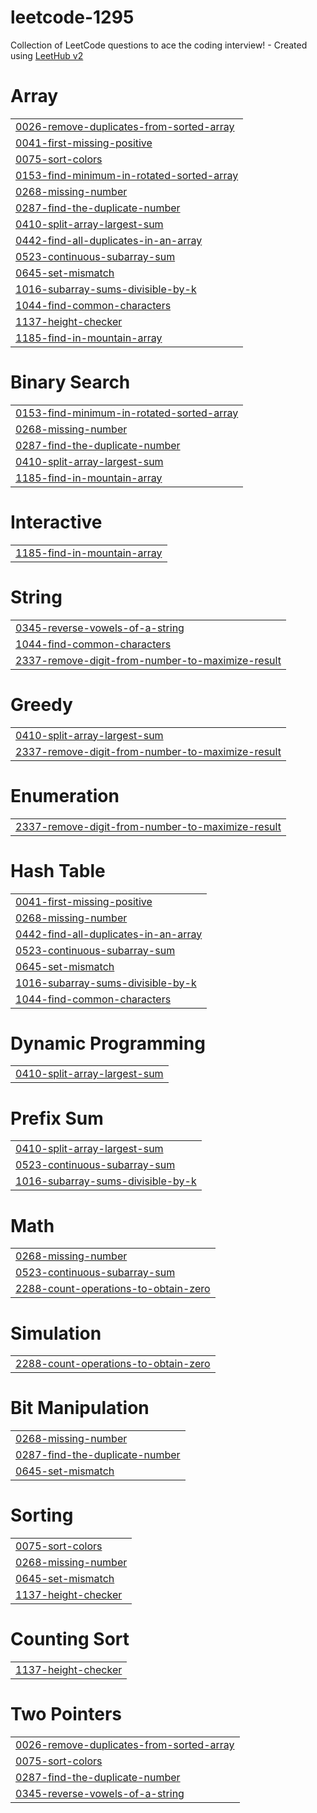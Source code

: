 # leetcode-1295
Collection of LeetCode questions to ace the coding interview! - Created using [LeetHub v2](https://github.com/arunbhardwaj/LeetHub-2.0)


# Array
|  |
| ------- |
| [0026-remove-duplicates-from-sorted-array](https://github.com/Shivendra-11/leetcode-1295/tree/master/0026-remove-duplicates-from-sorted-array) |
| [0041-first-missing-positive](https://github.com/Shivendra-11/leetcode-1295/tree/master/0041-first-missing-positive) |
| [0075-sort-colors](https://github.com/Shivendra-11/leetcode-1295/tree/master/0075-sort-colors) |
| [0153-find-minimum-in-rotated-sorted-array](https://github.com/Shivendra-11/leetcode-1295/tree/master/0153-find-minimum-in-rotated-sorted-array) |
| [0268-missing-number](https://github.com/Shivendra-11/leetcode-1295/tree/master/0268-missing-number) |
| [0287-find-the-duplicate-number](https://github.com/Shivendra-11/leetcode-1295/tree/master/0287-find-the-duplicate-number) |
| [0410-split-array-largest-sum](https://github.com/Shivendra-11/leetcode-1295/tree/master/0410-split-array-largest-sum) |
| [0442-find-all-duplicates-in-an-array](https://github.com/Shivendra-11/leetcode-1295/tree/master/0442-find-all-duplicates-in-an-array) |
| [0523-continuous-subarray-sum](https://github.com/Shivendra-11/leetcode-1295/tree/master/0523-continuous-subarray-sum) |
| [0645-set-mismatch](https://github.com/Shivendra-11/leetcode-1295/tree/master/0645-set-mismatch) |
| [1016-subarray-sums-divisible-by-k](https://github.com/Shivendra-11/leetcode-1295/tree/master/1016-subarray-sums-divisible-by-k) |
| [1044-find-common-characters](https://github.com/Shivendra-11/leetcode-1295/tree/master/1044-find-common-characters) |
| [1137-height-checker](https://github.com/Shivendra-11/leetcode-1295/tree/master/1137-height-checker) |
| [1185-find-in-mountain-array](https://github.com/Shivendra-11/leetcode-1295/tree/master/1185-find-in-mountain-array) |
# Binary Search
|  |
| ------- |
| [0153-find-minimum-in-rotated-sorted-array](https://github.com/Shivendra-11/leetcode-1295/tree/master/0153-find-minimum-in-rotated-sorted-array) |
| [0268-missing-number](https://github.com/Shivendra-11/leetcode-1295/tree/master/0268-missing-number) |
| [0287-find-the-duplicate-number](https://github.com/Shivendra-11/leetcode-1295/tree/master/0287-find-the-duplicate-number) |
| [0410-split-array-largest-sum](https://github.com/Shivendra-11/leetcode-1295/tree/master/0410-split-array-largest-sum) |
| [1185-find-in-mountain-array](https://github.com/Shivendra-11/leetcode-1295/tree/master/1185-find-in-mountain-array) |
# Interactive
|  |
| ------- |
| [1185-find-in-mountain-array](https://github.com/Shivendra-11/leetcode-1295/tree/master/1185-find-in-mountain-array) |
# String
|  |
| ------- |
| [0345-reverse-vowels-of-a-string](https://github.com/Shivendra-11/leetcode-1295/tree/master/0345-reverse-vowels-of-a-string) |
| [1044-find-common-characters](https://github.com/Shivendra-11/leetcode-1295/tree/master/1044-find-common-characters) |
| [2337-remove-digit-from-number-to-maximize-result](https://github.com/Shivendra-11/leetcode-1295/tree/master/2337-remove-digit-from-number-to-maximize-result) |
# Greedy
|  |
| ------- |
| [0410-split-array-largest-sum](https://github.com/Shivendra-11/leetcode-1295/tree/master/0410-split-array-largest-sum) |
| [2337-remove-digit-from-number-to-maximize-result](https://github.com/Shivendra-11/leetcode-1295/tree/master/2337-remove-digit-from-number-to-maximize-result) |
# Enumeration
|  |
| ------- |
| [2337-remove-digit-from-number-to-maximize-result](https://github.com/Shivendra-11/leetcode-1295/tree/master/2337-remove-digit-from-number-to-maximize-result) |
# Hash Table
|  |
| ------- |
| [0041-first-missing-positive](https://github.com/Shivendra-11/leetcode-1295/tree/master/0041-first-missing-positive) |
| [0268-missing-number](https://github.com/Shivendra-11/leetcode-1295/tree/master/0268-missing-number) |
| [0442-find-all-duplicates-in-an-array](https://github.com/Shivendra-11/leetcode-1295/tree/master/0442-find-all-duplicates-in-an-array) |
| [0523-continuous-subarray-sum](https://github.com/Shivendra-11/leetcode-1295/tree/master/0523-continuous-subarray-sum) |
| [0645-set-mismatch](https://github.com/Shivendra-11/leetcode-1295/tree/master/0645-set-mismatch) |
| [1016-subarray-sums-divisible-by-k](https://github.com/Shivendra-11/leetcode-1295/tree/master/1016-subarray-sums-divisible-by-k) |
| [1044-find-common-characters](https://github.com/Shivendra-11/leetcode-1295/tree/master/1044-find-common-characters) |
# Dynamic Programming
|  |
| ------- |
| [0410-split-array-largest-sum](https://github.com/Shivendra-11/leetcode-1295/tree/master/0410-split-array-largest-sum) |
# Prefix Sum
|  |
| ------- |
| [0410-split-array-largest-sum](https://github.com/Shivendra-11/leetcode-1295/tree/master/0410-split-array-largest-sum) |
| [0523-continuous-subarray-sum](https://github.com/Shivendra-11/leetcode-1295/tree/master/0523-continuous-subarray-sum) |
| [1016-subarray-sums-divisible-by-k](https://github.com/Shivendra-11/leetcode-1295/tree/master/1016-subarray-sums-divisible-by-k) |
# Math
|  |
| ------- |
| [0268-missing-number](https://github.com/Shivendra-11/leetcode-1295/tree/master/0268-missing-number) |
| [0523-continuous-subarray-sum](https://github.com/Shivendra-11/leetcode-1295/tree/master/0523-continuous-subarray-sum) |
| [2288-count-operations-to-obtain-zero](https://github.com/Shivendra-11/leetcode-1295/tree/master/2288-count-operations-to-obtain-zero) |
# Simulation
|  |
| ------- |
| [2288-count-operations-to-obtain-zero](https://github.com/Shivendra-11/leetcode-1295/tree/master/2288-count-operations-to-obtain-zero) |
# Bit Manipulation
|  |
| ------- |
| [0268-missing-number](https://github.com/Shivendra-11/leetcode-1295/tree/master/0268-missing-number) |
| [0287-find-the-duplicate-number](https://github.com/Shivendra-11/leetcode-1295/tree/master/0287-find-the-duplicate-number) |
| [0645-set-mismatch](https://github.com/Shivendra-11/leetcode-1295/tree/master/0645-set-mismatch) |
# Sorting
|  |
| ------- |
| [0075-sort-colors](https://github.com/Shivendra-11/leetcode-1295/tree/master/0075-sort-colors) |
| [0268-missing-number](https://github.com/Shivendra-11/leetcode-1295/tree/master/0268-missing-number) |
| [0645-set-mismatch](https://github.com/Shivendra-11/leetcode-1295/tree/master/0645-set-mismatch) |
| [1137-height-checker](https://github.com/Shivendra-11/leetcode-1295/tree/master/1137-height-checker) |
# Counting Sort
|  |
| ------- |
| [1137-height-checker](https://github.com/Shivendra-11/leetcode-1295/tree/master/1137-height-checker) |
# Two Pointers
|  |
| ------- |
| [0026-remove-duplicates-from-sorted-array](https://github.com/Shivendra-11/leetcode-1295/tree/master/0026-remove-duplicates-from-sorted-array) |
| [0075-sort-colors](https://github.com/Shivendra-11/leetcode-1295/tree/master/0075-sort-colors) |
| [0287-find-the-duplicate-number](https://github.com/Shivendra-11/leetcode-1295/tree/master/0287-find-the-duplicate-number) |
| [0345-reverse-vowels-of-a-string](https://github.com/Shivendra-11/leetcode-1295/tree/master/0345-reverse-vowels-of-a-string) |